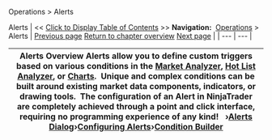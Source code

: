 ﻿
Operations \> Alerts

Alerts
| \<\< [Click to Display Table of Contents](alerts.md) \>\> **Navigation:**     [Operations](operations.md) \> Alerts | [Previous page](auto_close_position.md) [Return to chapter overview](operations.md) [Next page](using_alerts.md) |
| --- | --- |

| Alerts Overview Alerts allow you to define custom triggers based on various conditions in the [Market Analyzer](market_analyzer.md), [Hot List Analyzer](hot_list_analyzer.md), or [Charts](chart.md).  Unique and complex conditions can be built around existing market data components, indicators, or drawing tools.  The configuration of an Alert in NinjaTrader are completely achieved through a point and click interface, requiring no programming experience of any kind!   ›[Alerts Dialog](alerts_dialog.md)›[Configuring Alerts](configuring_alerts.md)›[Condition Builder](condition_builder.md) |
| --- |

## 

